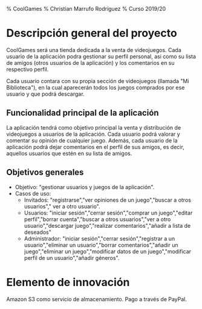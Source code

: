 % CoolGames
% Christian Marrufo Rodríguez
% Curso 2019/20

# Descripción general del proyecto

CoolGames será una tienda dedicada a la venta de videojuegos. Cada usuario de la aplicación podra gestionar su perfil personal, asi como su lista de amigos (otros usuarios de la aplicación) y los comentarios en su respectivo perfil.


Cada usuario contara con su propia sección de videojuegos (llamada "Mi Biblioteca"), en la cual aparecerán todos los juegos comprados por ese usuario y que podrá descargar.

## Funcionalidad principal de la aplicación

La aplicación tendrá como objetivo principal la venta y distribución de videojuegos a usuarios de la aplicación. Cada usuario podrá valorar y comentar su opinión de cualquier juego. Además, cada usuario de la aplicación podrá dejar comentarios en el perfil de sus amigos, es decir, aquellos usuarios que estén en su lista de amigos.

## Objetivos generales

* Objetivo: "gestionar usuarios y juegos de la aplicación".
* Casos de uso: 
    * Invitados: "registrarse","ver opiniones de un juego","buscar a otros usuarios"," ver a otro usuario".
    * Usuarios: "iniciar sesión","cerrar sesión","comprar un juego","editar perfil","borrar cuenta","buscar a otros usuarios","ver a otro usuario","descargar juego","realizar comentarios","añadir a lista de deseados"
    * Administrador: "iniciar sesión","cerrar sesión","registrar a un usuario","eliminar un usuario","borrar comentarios","añadir un juego","eliminar un juego","modificar datos de un juego","modificar perfil de un usuario","añadir géneros".

# Elemento de innovación
Amazon S3 como  servicio de almacenamiento.
Pago a través de PayPal.